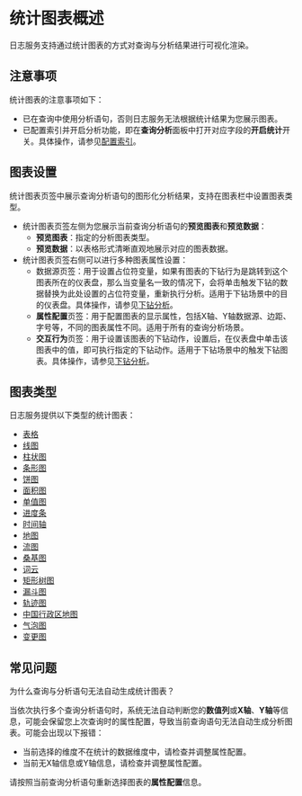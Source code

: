 # 统计图表概述

日志服务支持通过统计图表的方式对查询与分析结果进行可视化渲染。

## 注意事项

统计图表的注意事项如下：

-   已在查询中使用分析语句，否则日志服务无法根据统计结果为您展示图表。
-   已配置索引并开启分析功能，即在**查询分析**面板中打开对应字段的**开启统计**开关。具体操作，请参见[配置索引](/cn.zh-CN/查询与分析/配置索引.md)。

## 图表设置

统计图表页签中展示查询分析语句的图形化分析结果，支持在图表栏中设置图表类型。

-   统计图表页签左侧为您展示当前查询分析语句的**预览图表**和**预览数据**：
    -   **预览图表**：指定的分析图表类型。
    -   **预览数据**：以表格形式清晰直观地展示对应的图表数据。
-   统计图表页签右侧可以进行多种图表属性设置：
    -   数据源页签：用于设置占位符变量，如果有图表的下钻行为是跳转到这个图表所在的仪表盘，那么当变量名一致的情况下，会将单击触发下钻的数据替换为此处设置的占位符变量，重新执行分析。适用于下钻场景中的目的仪表盘。具体操作，请参见[下钻分析](/cn.zh-CN/可视化/下钻分析.md)。
    -   **属性配置**页签：用于配置图表的显示属性，包括X轴、Y轴数据源、边距、字号等，不同的图表属性不同。适用于所有的查询分析场景。
    -   **交互行为**页签：用于设置该图表的下钻动作，设置后，在仪表盘中单击该图表中的值，即可执行指定的下钻动作。适用于下钻场景中的触发下钻图表。具体操作，请参见[下钻分析](/cn.zh-CN/可视化/下钻分析.md)。

## 图表类型

日志服务提供以下类型的统计图表：

-   [表格](/cn.zh-CN/可视化/统计图表/表格.md)
-   [线图](/cn.zh-CN/可视化/统计图表/线图.md)
-   [柱状图](/cn.zh-CN/可视化/统计图表/柱状图.md)
-   [条形图](/cn.zh-CN/可视化/统计图表/条形图.md)
-   [饼图](/cn.zh-CN/可视化/统计图表/饼图.md)
-   [面积图](/cn.zh-CN/可视化/统计图表/面积图.md)
-   [单值图](/cn.zh-CN/可视化/统计图表/单值图.md)
-   [进度条](/cn.zh-CN/可视化/统计图表/进度条.md)
-   [时间轴](/cn.zh-CN/可视化/统计图表/时间轴.md)
-   [地图](/cn.zh-CN/可视化/统计图表/地图.md)
-   [流图](/cn.zh-CN/可视化/统计图表/流图.md)
-   [桑基图](/cn.zh-CN/可视化/统计图表/桑基图.md)
-   [词云](/cn.zh-CN/可视化/统计图表/词云.md)
-   [矩形树图](/cn.zh-CN/可视化/统计图表/矩形树图.md)
-   [漏斗图](/cn.zh-CN/可视化/统计图表/漏斗图.md)
-   [轨迹图](/cn.zh-CN/可视化/统计图表/轨迹图.md)
-   [中国行政区地图](/cn.zh-CN/可视化/统计图表/中国行政区地图.md)
-   [气泡图](/cn.zh-CN/可视化/统计图表/气泡图.md)
-   [变更图](/cn.zh-CN/可视化/统计图表/变更图.md)

## 常见问题

为什么查询与分析语句无法自动生成统计图表？

当依次执行多个查询分析语句时，系统无法自动判断您的**数值列**或**X轴**、**Y轴**等信息，可能会保留您上次查询时的属性配置，导致当前查询语句无法自动生成分析图表。可能会出现以下报错：

-   当前选择的维度不在统计的数据维度中，请检查并调整属性配置。
-   当前无X轴信息或Y轴信息，请检查并调整属性配置。

请按照当前查询分析语句重新选择图表的**属性配置**信息。

